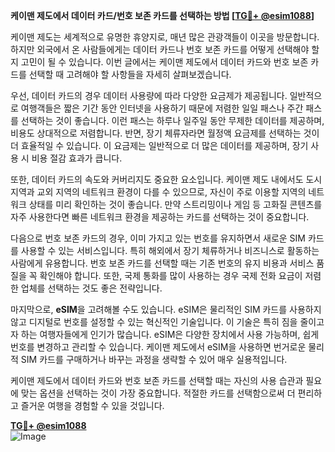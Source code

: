**케이맨 제도에서 데이터 카드/번호 보존 카드를 선택하는 방법 [[TG💪+ @esim1088](https://t.me/s/esim1088)]**

케이맨 제도는 세계적으로 유명한 휴양지로, 매년 많은 관광객들이 이곳을 방문합니다. 하지만 외국에서 온 사람들에게는 데이터 카드나 번호 보존 카드를 어떻게 선택해야 할지 고민이 될 수 있습니다. 이번 글에서는 케이맨 제도에서 데이터 카드와 번호 보존 카드를 선택할 때 고려해야 할 사항들을 자세히 살펴보겠습니다.

우선, 데이터 카드의 경우 데이터 사용량에 따라 다양한 요금제가 제공됩니다. 일반적으로 여행객들은 짧은 기간 동안 인터넷을 사용하기 때문에 저렴한 일일 패스나 주간 패스를 선택하는 것이 좋습니다. 이런 패스는 하루나 일주일 동안 무제한 데이터를 제공하며, 비용도 상대적으로 저렴합니다. 반면, 장기 체류자라면 월정액 요금제를 선택하는 것이 더 효율적일 수 있습니다. 이 요금제는 일반적으로 더 많은 데이터를 제공하며, 장기 사용 시 비용 절감 효과가 큽니다.

또한, 데이터 카드의 속도와 커버리지도 중요한 요소입니다. 케이맨 제도 내에서도 도시 지역과 교외 지역의 네트워크 환경이 다를 수 있으므로, 자신이 주로 이용할 지역의 네트워크 상태를 미리 확인하는 것이 좋습니다. 만약 스트리밍이나 게임 등 고화질 콘텐츠를 자주 사용한다면 빠른 네트워크 환경을 제공하는 카드를 선택하는 것이 중요합니다.

다음으로 번호 보존 카드의 경우, 이미 가지고 있는 번호를 유지하면서 새로운 SIM 카드를 사용할 수 있는 서비스입니다. 특히 해외에서 장기 체류하거나 비즈니스로 활동하는 사람에게 유용합니다. 번호 보존 카드를 선택할 때는 기존 번호의 유지 비용과 서비스 품질을 꼭 확인해야 합니다. 또한, 국제 통화를 많이 사용하는 경우 국제 전화 요금이 저렴한 업체를 선택하는 것도 좋은 전략입니다.

마지막으로, **eSIM**을 고려해볼 수도 있습니다. eSIM은 물리적인 SIM 카드를 사용하지 않고 디지털로 번호를 설정할 수 있는 혁신적인 기술입니다. 이 기술은 특히 짐을 줄이고자 하는 여행자들에게 인기가 많습니다. eSIM은 다양한 장치에서 사용 가능하며, 쉽게 번호를 변경하고 관리할 수 있습니다. 케이맨 제도에서 eSIM을 사용하면 번거로운 물리적 SIM 카드를 구매하거나 바꾸는 과정을 생략할 수 있어 매우 실용적입니다.

케이맨 제도에서 데이터 카드와 번호 보존 카드를 선택할 때는 자신의 사용 습관과 필요에 맞는 옵션을 선택하는 것이 가장 중요합니다. 적절한 카드를 선택함으로써 더 편리하고 즐거운 여행을 경험할 수 있을 것입니다.

**[TG💪+ @esim1088](https://t.me/s/esim1088)**  
![Image](https://i.postimg.cc/Y0z9fWf4/image.png)